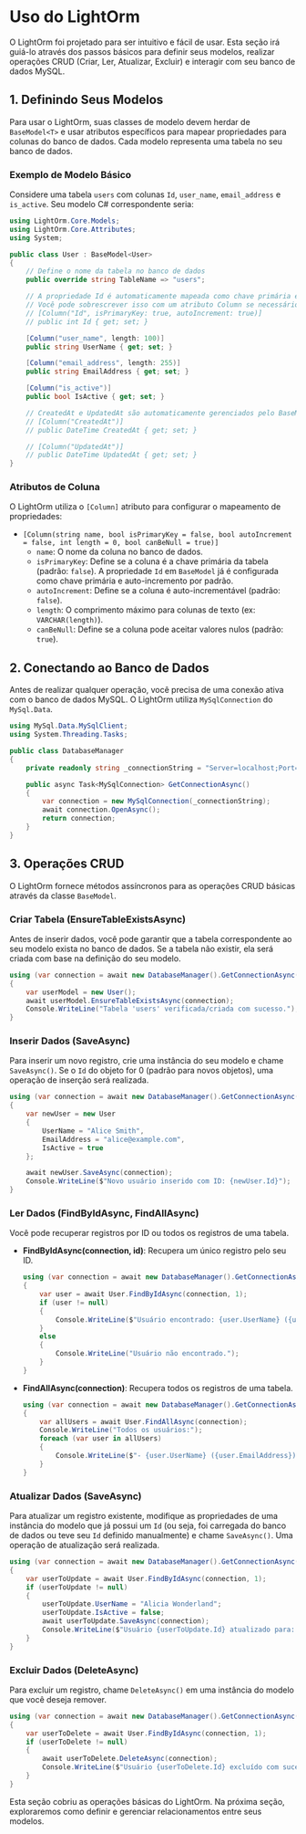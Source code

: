 # Uso do LightOrm

O LightOrm foi projetado para ser intuitivo e fácil de usar. Esta seção irá guiá-lo através dos passos básicos para definir seus modelos, realizar operações CRUD (Criar, Ler, Atualizar, Excluir) e interagir com seu banco de dados MySQL.

## 1. Definindo Seus Modelos

Para usar o LightOrm, suas classes de modelo devem herdar de `BaseModel<T>` e usar atributos específicos para mapear propriedades para colunas do banco de dados. Cada modelo representa uma tabela no seu banco de dados.

### Exemplo de Modelo Básico

Considere uma tabela `users` com colunas `Id`, `user_name`, `email_address` e `is_active`. Seu modelo C# correspondente seria:

```csharp
using LightOrm.Core.Models;
using LightOrm.Core.Attributes;
using System;

public class User : BaseModel<User>
{
    // Define o nome da tabela no banco de dados
    public override string TableName => "users";

    // A propriedade Id é automaticamente mapeada como chave primária e auto-incremento
    // Você pode sobrescrever isso com um atributo Column se necessário
    // [Column("Id", isPrimaryKey: true, autoIncrement: true)]
    // public int Id { get; set; }

    [Column("user_name", length: 100)]
    public string UserName { get; set; }

    [Column("email_address", length: 255)]
    public string EmailAddress { get; set; }

    [Column("is_active")]
    public bool IsActive { get; set; }

    // CreatedAt e UpdatedAt são automaticamente gerenciados pelo BaseModel
    // [Column("CreatedAt")]
    // public DateTime CreatedAt { get; set; }

    // [Column("UpdatedAt")]
    // public DateTime UpdatedAt { get; set; }
}
```

### Atributos de Coluna

O LightOrm utiliza o `[Column]` atributo para configurar o mapeamento de propriedades:

*   `[Column(string name, bool isPrimaryKey = false, bool autoIncrement = false, int length = 0, bool canBeNull = true)]`
    *   `name`: O nome da coluna no banco de dados.
    *   `isPrimaryKey`: Define se a coluna é a chave primária da tabela (padrão: `false`). A propriedade `Id` em `BaseModel` já é configurada como chave primária e auto-incremento por padrão.
    *   `autoIncrement`: Define se a coluna é auto-incrementável (padrão: `false`).
    *   `length`: O comprimento máximo para colunas de texto (ex: `VARCHAR(length)`).
    *   `canBeNull`: Define se a coluna pode aceitar valores nulos (padrão: `true`).

## 2. Conectando ao Banco de Dados

Antes de realizar qualquer operação, você precisa de uma conexão ativa com o banco de dados MySQL. O LightOrm utiliza `MySqlConnection` do `MySql.Data`.

```csharp
using MySql.Data.MySqlClient;
using System.Threading.Tasks;

public class DatabaseManager
{
    private readonly string _connectionString = "Server=localhost;Port=3307;Database=your_database;Uid=root;Pwd=my-secret-pw;";

    public async Task<MySqlConnection> GetConnectionAsync()
    {
        var connection = new MySqlConnection(_connectionString);
        await connection.OpenAsync();
        return connection;
    }
}
```

## 3. Operações CRUD

O LightOrm fornece métodos assíncronos para as operações CRUD básicas através da classe `BaseModel`.

### Criar Tabela (EnsureTableExistsAsync)

Antes de inserir dados, você pode garantir que a tabela correspondente ao seu modelo exista no banco de dados. Se a tabela não existir, ela será criada com base na definição do seu modelo.

```csharp
using (var connection = await new DatabaseManager().GetConnectionAsync())
{
    var userModel = new User();
    await userModel.EnsureTableExistsAsync(connection);
    Console.WriteLine("Tabela 'users' verificada/criada com sucesso.");
}
```

### Inserir Dados (SaveAsync)

Para inserir um novo registro, crie uma instância do seu modelo e chame `SaveAsync()`. Se o `Id` do objeto for 0 (padrão para novos objetos), uma operação de inserção será realizada.

```csharp
using (var connection = await new DatabaseManager().GetConnectionAsync())
{
    var newUser = new User
    {
        UserName = "Alice Smith",
        EmailAddress = "alice@example.com",
        IsActive = true
    };

    await newUser.SaveAsync(connection);
    Console.WriteLine($"Novo usuário inserido com ID: {newUser.Id}");
}
```

### Ler Dados (FindByIdAsync, FindAllAsync)

Você pode recuperar registros por ID ou todos os registros de uma tabela.

*   **FindByIdAsync(connection, id)**: Recupera um único registro pelo seu ID.

    ```csharp
    using (var connection = await new DatabaseManager().GetConnectionAsync())
    {
        var user = await User.FindByIdAsync(connection, 1);
        if (user != null)
        {
            Console.WriteLine($"Usuário encontrado: {user.UserName} ({user.EmailAddress})");
        }
        else
        {
            Console.WriteLine("Usuário não encontrado.");
        }
    }
    ```

*   **FindAllAsync(connection)**: Recupera todos os registros de uma tabela.

    ```csharp
    using (var connection = await new DatabaseManager().GetConnectionAsync())
    {
        var allUsers = await User.FindAllAsync(connection);
        Console.WriteLine("Todos os usuários:");
        foreach (var user in allUsers)
        {
            Console.WriteLine($"- {user.UserName} ({user.EmailAddress})");
        }
    }
    ```

### Atualizar Dados (SaveAsync)

Para atualizar um registro existente, modifique as propriedades de uma instância do modelo que já possui um `Id` (ou seja, foi carregada do banco de dados ou teve seu `Id` definido manualmente) e chame `SaveAsync()`. Uma operação de atualização será realizada.

```csharp
using (var connection = await new DatabaseManager().GetConnectionAsync())
{
    var userToUpdate = await User.FindByIdAsync(connection, 1);
    if (userToUpdate != null)
    {
        userToUpdate.UserName = "Alicia Wonderland";
        userToUpdate.IsActive = false;
        await userToUpdate.SaveAsync(connection);
        Console.WriteLine($"Usuário {userToUpdate.Id} atualizado para: {userToUpdate.UserName}");
    }
}
```

### Excluir Dados (DeleteAsync)

Para excluir um registro, chame `DeleteAsync()` em uma instância do modelo que você deseja remover.

```csharp
using (var connection = await new DatabaseManager().GetConnectionAsync())
{
    var userToDelete = await User.FindByIdAsync(connection, 1);
    if (userToDelete != null)
    {
        await userToDelete.DeleteAsync(connection);
        Console.WriteLine($"Usuário {userToDelete.Id} excluído com sucesso.");
    }
}
```

Esta seção cobriu as operações básicas do LightOrm. Na próxima seção, exploraremos como definir e gerenciar relacionamentos entre seus modelos.

